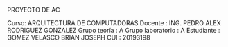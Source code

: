 PROYECTO DE AC

Curso: ARQUITECTURA DE COMPUTADORAS
Docente : ING. PEDRO ALEX RODRIGUEZ GONZALEZ
Grupo teoría : A
Grupo laboratorio : A
Estudiante : GOMEZ VELASCO BRIAN JOSEPH
CUI : 20193198
